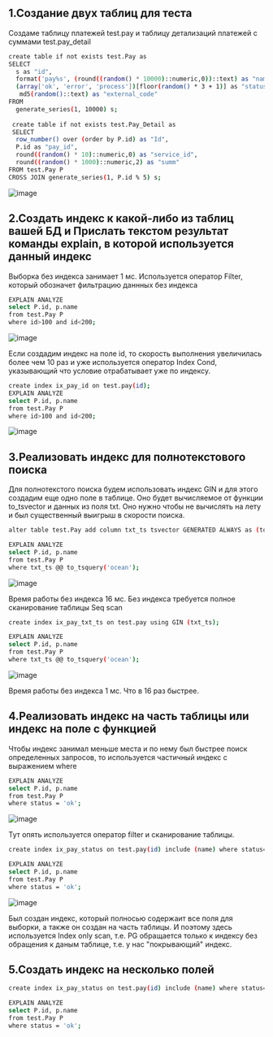 ## 1.Создание двух таблиц для теста
Создаме таблицу платежей test.pay и таблицу детализаций платежей с суммами test.pay_detail
```bash
create table if not exists test.Pay as
SELECT
  s as "id",
  format('pay%s', (round((random() * 10000)::numeric,0))::text) as "name",
  (array['ok', 'error', 'process'])[floor(random() * 3 + 1)] as "status",
   md5(random()::text) as "external_code"
FROM
  generate_series(1, 10000) s;
  
 create table if not exists test.Pay_Detail as
 SELECT
  row_number() over (order by P.id) as "Id",
  P.id as "pay_id",
  round((random() * 10)::numeric,0) as "service_id",
  round((random() * 1000)::numeric,2) as "summ"
FROM test.Pay P
CROSS JOIN generate_series(1, P.id % 5) s;
```
![image](https://github.com/user-attachments/assets/ae6c0c48-f60e-4db9-b3d9-f3525bf96a78)

## 2.Создать индекс к какой-либо из таблиц вашей БД и Прислать текстом результат команды explain, в которой используется данный индекс
Выборка без индекса занимает 1 мс. Используется оператор Filter, который обозначет фильтрацию даннных без индекса
```bash
EXPLAIN ANALYZE 
select P.id, p.name 
from test.Pay P
where id>100 and id<200;
```
![image](https://github.com/user-attachments/assets/1545faab-6e99-4d9d-ba2c-22625b502bbd)

Если создадим индекс на поле id, то скорость выполнения увеличилась более чем 10 раз и уже используется оператор Index Cond, указывающий что условие отрабатывает уже по индексу.
```bash
create index ix_pay_id on test.pay(id);
EXPLAIN ANALYZE 
select P.id, p.name 
from test.Pay P
where id>100 and id<200;
```
![image](https://github.com/user-attachments/assets/9fd37a01-f5b1-451c-ad11-f1fc9f5906e3)

## 3.Реализовать индекс для полнотекстового поиска
Для полнотекстого поиска будем использовать индекс GIN и для этого создадим еще одно поле в таблице. Оно будет вычисляемое от функции to_tsvector и данных из поля txt. Оно нужно чтобы не вычислять на лету и был существенный выигрыш в скорости поиска.
```bash
alter table test.Pay add column txt_ts tsvector GENERATED ALWAYS as (to_tsvector('english',txt)) stored;

EXPLAIN ANALYZE 
select P.id, p.name
from test.Pay P
where txt_ts @@ to_tsquery('ocean');
```
![image](https://github.com/user-attachments/assets/f4fbf13e-1ca9-4173-85cc-469f95b255cc)

Время работы без индекса 16 мс. Без индекса требуется полное сканирование таблицы Seq scan

```bash
create index ix_pay_txt_ts on test.pay using GIN (txt_ts);

EXPLAIN ANALYZE 
select P.id, p.name
from test.Pay P
where txt_ts @@ to_tsquery('ocean');
```
![image](https://github.com/user-attachments/assets/de8a1a8f-2645-451a-9dc9-297570810b11)

Время работы без индекса 1 мс. Что в 16 раз быстрее. 

## 4.Реализовать индекс на часть таблицы или индекс на поле с функцией
Чтобы индекс занимал меньше места и по нему был быстрее поиск определенных запросов, то используется частичный индекс с выражением where
```bash
EXPLAIN ANALYZE 
select P.id, p.name 
from test.Pay P
where status = 'ok';
```
![image](https://github.com/user-attachments/assets/90674bbb-f359-4d65-a95a-a00c5586702c)

Тут опять используется оператор filter и сканирование таблицы.
```bash
create index ix_pay_status on test.pay(id) include (name) where status='ok';

EXPLAIN ANALYZE 
select P.id, p.name 
from test.Pay P
where status = 'ok';
```
![image](https://github.com/user-attachments/assets/b71c2f8a-8b4d-4732-adfc-1343300e4770)

Был создан индекс, который полносью содержаит все поля для выборки, а также он создан на часть таблицы. И поэтому здесь используется Index only scan, т.е. PG обращается только к индексу без обращения к даным таблице, т.е. у нас "покрывающий" индекс.

## 5.Создать индекс на несколько полей
```bash
create index ix_pay_status on test.pay(id) include (name) where status='ok';

EXPLAIN ANALYZE 
select P.id, p.name 
from test.Pay P
where status = 'ok';
```

